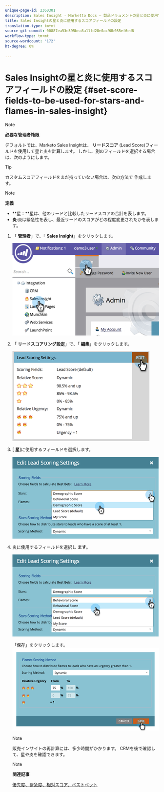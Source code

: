 ```yaml
---
unique-page-id: 2360301
description: Sales Insight - Marketto Docs — 製品ドキュメントの星と炎に使用するスコアフィールドの設定
title: Sales Insightの星と炎に使用するスコアフィールドの設定
translation-type: tm+mt
source-git-commit: 00887ea53e395bea3a11fd28e0ac98b085ef6ed8
workflow-type: tm+mt
source-wordcount: '172'
ht-degree: 0%

---
```



# Sales Insightの星と炎に使用するスコアフィールドの設定 {#set-score-fields-to-be-used-for-stars-and-flames-in-sales-insight}

>[!NOTE]
>
>**必要な管理者権限**

デフォルトでは、Marketo Sales Insightは、 **リードスコア** (Lead Score)フィールドを使用して星と炎を計算します。 しかし、別のフィールドを選択する場合は、次のようにします。

>[!TIP]
>
>カスタムスコアフィールドをまだ持っていない場合は、次の方法で [](../../../../../product-docs/administration/field-management/create-a-custom-field-in-marketo.md)作成します。

>[!NOTE]
>
>**定義**
>
>* **星：**星は、他のリードと比較したリードスコアの合計を表します。
>* **炎**:炎は緊急性を表し、最近リードのスコアがどの程度変更されたかを表します。

>



1. 「 **管理者**」で、「 **Sales Insight**」をクリックします。

   ![](assets/image2014-9-16-13-3a27-3a19.png)

1. 「 **リードスコアリング設定**」で、「 **編集**」をクリックします。

   ![](assets/image2014-9-16-13-3a27-3a33.png)

1. [ **星**]に使用するフィールドを選択します。

   ![](assets/image2014-9-16-13-3a27-3a45.png)

1. 炎に使用するフィールドを選択し **ます**。

   ![](assets/image2014-9-16-13-3a28-3a1.png)

   「保存」をクリックします。
   ![](assets/image2014-9-16-13-3a28-3a18.png)

   >[!NOTE]
   >
   >販売インサイトの再計算には、多少時間がかかります。 CRMを後で確認して、星や炎を確認できます。

   >[!NOTE]
   >
   >**関連記事**
   >
   >
   >[優先度、緊急度、相対スコア、ベストベット](priority-urgency-relative-score-and-best-bets.md)


